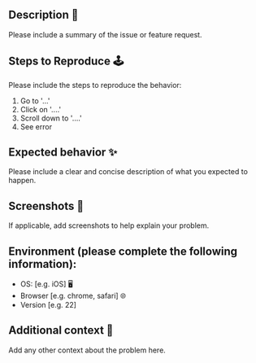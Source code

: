## Description 📝

Please include a summary of the issue or feature request.

## Steps to Reproduce 🕹️

Please include the steps to reproduce the behavior:

1. Go to '...'
2. Click on '....'
3. Scroll down to '....'
4. See error

## Expected behavior ✨

Please include a clear and concise description of what you expected to happen.

## Screenshots 📸

If applicable, add screenshots to help explain your problem.

## Environment (please complete the following information):

- OS: [e.g. iOS] 🖥️
- Browser [e.g. chrome, safari] 🌐
- Version [e.g. 22]

## Additional context 📌

Add any other context about the problem here.

